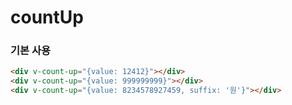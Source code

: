 # countUp

### 기본 사용

```html
<div v-count-up="{value: 12412}"></div>
<div v-count-up="{value: 999999999}"></div>
<div v-count-up="{value: 8234578927459, suffix: '원'}"></div>
```